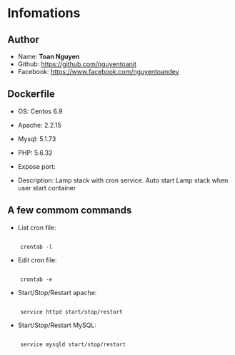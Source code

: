 # Infomations
## Author
- Name: **Toan Nguyen**
- Github: https://github.com/nguyentoanit
- Facebook: https://www.facebook.com/nguyentoandev

## Dockerfile
- OS: Centos 6.9
- Apache: 2.2.15
- Mysql: 5.1.73
- PHP: 5.6.32
- Expose port:

- Description: Lamp stack with cron service. Auto start Lamp stack when user start container


## A few commom commands
- List cron file:

```

    crontab -l

```
- Edit cron file:

```

    crontab -e

```
- Start/Stop/Restart apache:

```

    service httpd start/stop/restart

```
- Start/Stop/Restart MySQL:

```

    service mysqld start/stop/restart

```
